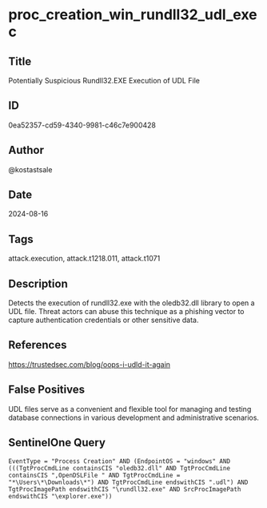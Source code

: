# proc_creation_win_rundll32_udl_exec

## Title
Potentially Suspicious Rundll32.EXE Execution of UDL File

## ID
0ea52357-cd59-4340-9981-c46c7e900428

## Author
@kostastsale

## Date
2024-08-16

## Tags
attack.execution, attack.t1218.011, attack.t1071

## Description
Detects the execution of rundll32.exe with the oledb32.dll library to open a UDL file.
Threat actors can abuse this technique as a phishing vector to capture authentication credentials or other sensitive data.


## References
https://trustedsec.com/blog/oops-i-udld-it-again

## False Positives
UDL files serve as a convenient and flexible tool for managing and testing database connections in various development and administrative scenarios.

## SentinelOne Query
```
EventType = "Process Creation" AND (EndpointOS = "windows" AND (((TgtProcCmdLine containsCIS "oledb32.dll" AND TgtProcCmdLine containsCIS ",OpenDSLFile " AND TgtProcCmdLine = "*\Users\*\Downloads\*") AND TgtProcCmdLine endswithCIS ".udl") AND TgtProcImagePath endswithCIS "\rundll32.exe" AND SrcProcImagePath endswithCIS "\explorer.exe"))

```